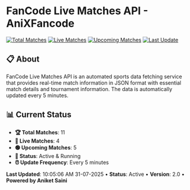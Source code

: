 # FanCode Live Matches API - AniXFancode

[![Total Matches](https://img.shields.io/badge/Total%20Matches-11-blue)](https://github.com/AniketSainiOp/AniXFancode)
[![Live Matches](https://img.shields.io/badge/Live%20Matches-4-red)](https://github.com/AniketSainiOp/AniXFancode)
[![Upcoming Matches](https://img.shields.io/badge/Upcoming%20Matches-5-green)](https://github.com/AniketSainiOp/AniXFancode)
[![Last Update](https://img.shields.io/badge/Last%20Update-10%3A05%3A06%20AM%2031-07-2025-orange)](https://github.com/AniketSainiOp/AniXFancode)

## 📋 About

FanCode Live Matches API is an automated sports data fetching service that provides real-time match information in JSON format with essential match details and tournament information. The data is automatically updated every 5 minutes.

## 📊 Current Status

- **🏆 Total Matches**: 11
- **🔴 Live Matches**: 4
- **🟢 Upcoming Matches**: 5
- **📡 Status**: Active & Running
- **⏰ Update Frequency**: Every 5 minutes

**Last Updated**: 10:05:06 AM 31-07-2025 • **Status**: Active • **Version**: 2.0 • **Powered by Aniket Saini**
